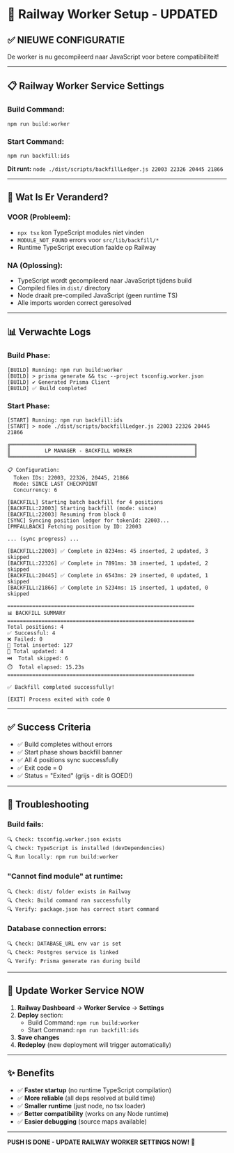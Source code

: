 # 🚀 Railway Worker Setup - UPDATED

## ✅ NIEUWE CONFIGURATIE

De worker is nu gecompileerd naar JavaScript voor betere compatibiliteit!

---

## 📋 Railway Worker Service Settings

### **Build Command:**
```
npm run build:worker
```

### **Start Command:**
```
npm run backfill:ids
```

**Dit runt:** `node ./dist/scripts/backfillLedger.js 22003 22326 20445 21866`

---

## 🔧 Wat Is Er Veranderd?

### **VOOR (Probleem):**
- `npx tsx` kon TypeScript modules niet vinden
- `MODULE_NOT_FOUND` errors voor `src/lib/backfill/*`
- Runtime TypeScript execution faalde op Railway

### **NA (Oplossing):**
- TypeScript wordt gecompileerd naar JavaScript tijdens build
- Compiled files in `dist/` directory
- Node draait pre-compiled JavaScript (geen runtime TS)
- Alle imports worden correct geresolved

---

## 📊 Verwachte Logs

### **Build Phase:**
```
[BUILD] Running: npm run build:worker
[BUILD] > prisma generate && tsc --project tsconfig.worker.json
[BUILD] ✔ Generated Prisma Client
[BUILD] ✅ Build completed
```

### **Start Phase:**
```
[START] Running: npm run backfill:ids
[START] > node ./dist/scripts/backfillLedger.js 22003 22326 20445 21866

╔═══════════════════════════════════════════════════════════╗
║           LP MANAGER - BACKFILL WORKER                    ║
╚═══════════════════════════════════════════════════════════╝

📋 Configuration:
  Token IDs: 22003, 22326, 20445, 21866
  Mode: SINCE LAST CHECKPOINT
  Concurrency: 6

[BACKFILL] Starting batch backfill for 4 positions
[BACKFILL:22003] Starting backfill (mode: since)
[BACKFILL:22003] Resuming from block 0
[SYNC] Syncing position ledger for tokenId: 22003...
[PMFALLBACK] Fetching position by ID: 22003

... (sync progress) ...

[BACKFILL:22003] ✅ Complete in 8234ms: 45 inserted, 2 updated, 3 skipped
[BACKFILL:22326] ✅ Complete in 7891ms: 38 inserted, 1 updated, 2 skipped
[BACKFILL:20445] ✅ Complete in 6543ms: 29 inserted, 0 updated, 1 skipped
[BACKFILL:21866] ✅ Complete in 5234ms: 15 inserted, 1 updated, 0 skipped

============================================================
📊 BACKFILL SUMMARY
============================================================
Total positions: 4
✅ Successful: 4
❌ Failed: 0
📝 Total inserted: 127
🔄 Total updated: 4
⏭️  Total skipped: 6
⏱️  Total elapsed: 15.23s
============================================================

✅ Backfill completed successfully!

[EXIT] Process exited with code 0
```

---

## ✅ Success Criteria

- ✅ Build completes without errors
- ✅ Start phase shows backfill banner
- ✅ All 4 positions sync successfully
- ✅ Exit code = 0
- ✅ Status = "Exited" (grijs - dit is GOED!)

---

## 🐛 Troubleshooting

### **Build fails:**
```
🔍 Check: tsconfig.worker.json exists
🔍 Check: TypeScript is installed (devDependencies)
🔍 Run locally: npm run build:worker
```

### **"Cannot find module" at runtime:**
```
🔍 Check: dist/ folder exists in Railway
🔍 Check: Build command ran successfully
🔍 Verify: package.json has correct start command
```

### **Database connection errors:**
```
🔍 Check: DATABASE_URL env var is set
🔍 Check: Postgres service is linked
🔍 Verify: Prisma generate ran during build
```

---

## 🎯 Update Worker Service NOW

1. **Railway Dashboard** → **Worker Service** → **Settings**
2. **Deploy** section:
   - Build Command: `npm run build:worker`
   - Start Command: `npm run backfill:ids`
3. **Save changes**
4. **Redeploy** (new deployment will trigger automatically)

---

## ✨ Benefits

- ✅ **Faster startup** (no runtime TypeScript compilation)
- ✅ **More reliable** (all deps resolved at build time)
- ✅ **Smaller runtime** (just node, no tsx loader)
- ✅ **Better compatibility** (works on any Node runtime)
- ✅ **Easier debugging** (source maps available)

---

**PUSH IS DONE - UPDATE RAILWAY WORKER SETTINGS NOW!** 🚀

